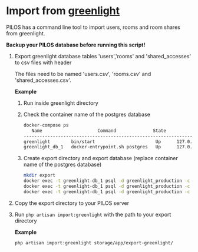 # Import from [greenlight](https://github.com/bigbluebutton/greenlight)

PILOS has a command line tool to import users, rooms and room shares from greenlight.

**Backup your PILOS database before running this script!**

1.  Export greenlight database tables 'users','rooms' and 'shared_accesses' to csv files with header

    The files need to be named 'users.csv', 'rooms.csv' and 'shared_accesses.csv'.

    **Example**
   
    1.  Run inside greenlight directory
    
    2.  Check the container name of the postgres database
        ```bash
        docker-compose ps
           Name                     Command              State            Ports
        -------------------------------------------------------------------------------------
        greenlight        bin/start                       Up      127.0.0.1:5000->80/tcp
        greenlight_db_1   docker-entrypoint.sh postgres   Up      127.0.0.1:5400->5432/tcp
        ```
    
    3.  Create export directory and export database (replace container name of the postgres database)
   
        ```bash
        mkdir export
        docker exec -t greenlight-db_1 psql -d greenlight_production -c "COPY public.users TO STDOUT WITH CSV HEADER" -U postgres > export/users.csv
        docker exec -t greenlight-db_1 psql -d greenlight_production -c "COPY public.rooms TO STDOUT WITH CSV HEADER" -U postgres > export/rooms.csv
        docker exec -t greenlight-db_1 psql -d greenlight_production -c "COPY public.shared_accesses TO STDOUT WITH CSV HEADER" -U postgres > export/shared_accesses.csv
        ```

2. Copy the export directory to your PILOS server
3. Run ```php artisan import:greenlight``` with the path to your export directory
   
   **Example**
    ```bash
   php artisan import:greenlight storage/app/export-greenlight/
    ```
